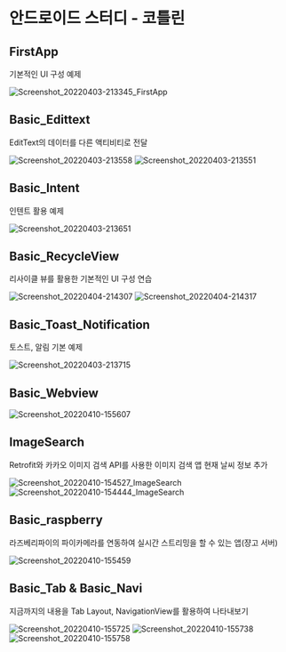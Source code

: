 # 안드로이드 스터디 - 코틀린

## FirstApp

기본적인 UI 구성 예제

![Screenshot_20220403-213345_FirstApp](https://user-images.githubusercontent.com/70462939/161428590-248c35d9-faa3-4515-b684-d0f3a60f4300.jpg)


## Basic_Edittext

EditText의 데이터를 다른 액티비티로 전달

![Screenshot_20220403-213558](https://user-images.githubusercontent.com/70462939/161428696-c33af0f8-606c-4817-8f79-07041d31422f.jpg)
![Screenshot_20220403-213551](https://user-images.githubusercontent.com/70462939/161428722-e3cbd83a-c0ad-4726-ad01-53405252ce98.jpg)


## Basic_Intent

인텐트 활용 예제

![Screenshot_20220403-213651](https://user-images.githubusercontent.com/70462939/161428741-b166d78c-f4c0-4012-87b3-ae3cd6b73e26.jpg)


## Basic_RecycleView

리사이클 뷰를 활용한 기본적인 UI 구성 연습

![Screenshot_20220404-214307](https://user-images.githubusercontent.com/70462939/161546425-29eac009-f7aa-4cf0-a9a4-0a1ce565a6c1.jpg)
![Screenshot_20220404-214317](https://user-images.githubusercontent.com/70462939/161546436-f241b6a4-647a-497b-8f85-35087cf45ea7.jpg)


## Basic_Toast_Notification

토스트, 알림 기본 예제

![Screenshot_20220403-213715](https://user-images.githubusercontent.com/70462939/161428807-5a35640b-74ac-4d75-9d29-2cde5ed5f641.jpg)

## Basic_Webview

![Screenshot_20220410-155607](https://user-images.githubusercontent.com/70462939/162606669-423b1046-324d-4b60-aee4-bdfcbc21de58.jpg)

## ImageSearch

Retrofit와 카카오 이미지 검색 API를 사용한 이미지 검색 앱
현재 날씨 정보 추가

![Screenshot_20220410-154527_ImageSearch](https://user-images.githubusercontent.com/70462939/162606614-75a75136-1c1e-4429-b4c6-31f75c623a59.jpg)
![Screenshot_20220410-154444_ImageSearch](https://user-images.githubusercontent.com/70462939/162606620-395b14df-0241-40b9-acda-480468e9baf6.jpg)


## Basic_raspberry

라즈베리파이의 파이카메라를 연동하여 실시간 스트리밍을 할 수 있는 앱(쟝고 서버)

![Screenshot_20220410-155459](https://user-images.githubusercontent.com/70462939/162606895-3c5a512b-5213-4db7-ab4b-13e757913c42.jpg)

## Basic_Tab & Basic_Navi

지금까지의 내용을 Tab Layout, NavigationView를 활용하여 나타내보기

![Screenshot_20220410-155725](https://user-images.githubusercontent.com/70462939/162606805-c3475e45-85ab-4110-8028-091b5c307ddd.jpg)
![Screenshot_20220410-155738](https://user-images.githubusercontent.com/70462939/162606795-472b4867-7006-4b07-8e10-567ea1542d21.jpg)
![Screenshot_20220410-155758](https://user-images.githubusercontent.com/70462939/162606796-caedd43d-b6d9-405b-9872-e6efe60b1148.jpg)
